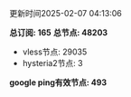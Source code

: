 更新时间2025-02-07 04:13:06

**总订阅: 165**
**总节点: 48203**
- vless节点: 29035
- hysteria2节点: 3

**google ping有效节点: 493**
